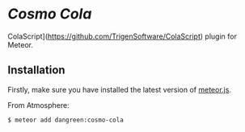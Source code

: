 *Cosmo Cola*
==========

ColaScript](https://github.com/TrigenSoftware/ColaScript) plugin for Meteor.

## Installation

Firstly, make sure you have installed the latest version of [meteor.js](http://meteor.com/).

From Atmosphere:

```
$ meteor add dangreen:cosmo-cola
```